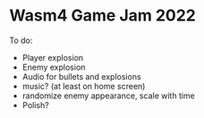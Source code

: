 # Wasm4 Game Jam 2022

To do:

* Player explosion
* Enemy explosion
* Audio for bullets and explosions
* music? (at least on home screen)
* randomize enemy appearance, scale with time
* Polish?
